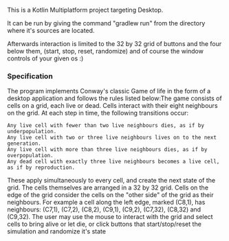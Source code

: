 This is a Kotlin Multiplatform project targeting Desktop.

It can be run by giving the command "gradlew run" from the directory where it's sources are located.

Afterwards interaction is limited to the 32 by 32 grid of buttons and the four below them,
(start, stop, reset, randomize) and of course the window controls of your given os :)

### Specification

The program implements Conway's classic Game of life in the form of a desktop application 
and follows the rules listed below:The game consists of cells on a grid, each live or dead. 
Cells interact with their eight neighbours on the grid. At each step in time, the following 
transitions occur:

```
Any live cell with fewer than two live neighbours dies, as if by underpopulation.
Any live cell with two or three live neighbours lives on to the next generation.
Any live cell with more than three live neighbours dies, as if by overpopulation.
Any dead cell with exactly three live neighbours becomes a live cell, as if by reproduction.
```

These apply simultaneously to every cell, and create the next state of the grid.
The cells themselves are arranged in a 32 by 32 grid. Cells on the edge of the grid
consider the cells on the "other side" of the grid as their neighbours. For example a
cell along the left edge, marked (C8,1), has neighbours: (C7,1), (C7,2), (C8,2),
(C9,1), (C9,2), (C7,32), (C8,32) and (C9,32). The user may use the mouse to interact
with the grid and select cells to bring alive or let die, or click buttons that
start/stop/reset the simulation and randomize it's state